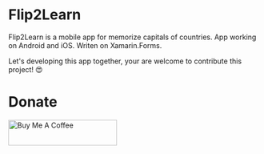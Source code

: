 # Flip2Learn

Flip2Learn is a mobile app for memorize capitals of countries.
App working on Android and iOS. Writen on Xamarin.Forms.

Let's developing this app together, your are welcome to contribute this project! 😍 

# Donate

<a href="https://www.buymeacoffee.com/bananadev" target="_blank"><img src="https://cdn.buymeacoffee.com/buttons/arial-green.png" alt="Buy Me A Coffee" style="height: 51px !important;width: 217px !important;" ></a>
